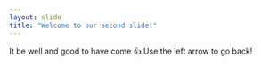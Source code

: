 ```yaml
---
layout: slide
title: "Welcome to our second slide!"
---
```

It be well and good to have come 👍
Use the left arrow to go back! 

